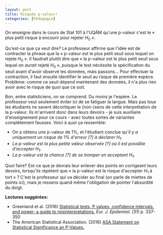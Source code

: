 ```yaml
---
layout: post
title: Risquée p-valeur!
categories: [Pédagogie]
---
```


On enseigne dans le cours de Stat 101 à l'UQÀM qu'une p-valeur c'est le « plus petit risque à encourir pour rejeter $H_0$ ».

Qu'est-ce que ça veut dire? Le professeur affirme que l'idée est de contracter la phrase que la « p-valeur est le plus petit seuil sous lequel on rejete $H_0$ ». Il faudrait plutôt dire que « la p-valeur est le plus petit seuil sous lequel on *aurait* rejeté $H_0​$ », puisque le test nécéssite la spécification du seuil avant d'avoir observé les données, mais passons… Pour effectuer la contraction, il faut ensuite identifier le seuil au risque de première espèce. Problème: comme ce seuil dépend maintenant des données, il n'a plus rien avoir avec le risque de quoi que ce soit.

<!--more-->

Bon, entre statisticiens, on se comprend. Du moins je l'espère. Le professeur veut seulement éviter ici de se fatiguer la langue. Mais pas tous les étudiants ne savent décortiquer le (non-)sens de cette interprétation de la p-valeur. Ils m'arrivent donc dans leurs devoirs - je suis auxiliaire d'enseignement pour ce cours - avec toutes sortes de variantes complètement fausses. Voici à quoi ça ressemble:

- On a obtenu une p-valeur de $1\%$, et l'étudiant conclue qu'*il y a uniquement un risque de $1\%$ d'erreur [?] à déclarer $H_1$*.
- *La p-valeur est la plus petite valeur observée [?] où il est possible d'accepter $H_1$.*
- *La p-valeur est la chance [?] de se tromper en acceptant $H_1$.*

Quoi faire? Est-ce que je devrais leur enlever des points en corrigeant leurs devoirs, lorsqu'ils répètent que « la p-valeur est le risque d'accepter $H_1​$ à tort » ? C'est le professeur qui va décider au final (on parle de miettes de points ici), mais je ressens quand même l'obligation de pointer l'absurdité du doigt.

**Lectures suggérées:** 

- Greenland et al. (2016) [Statistical tests, P values, confidence intervals, and power: a guide to misinterpretations.](https://www.ncbi.nlm.nih.gov/pubmed/27209009) *Eur. J. Epidemiol. (31)* p. 337-350
- The American Statistical Association. (2016) [ASA Statement on Statistical Significance an P-Values.](https://amstat.tandfonline.com/doi/full/10.1080/00031305.2016.1154108)
